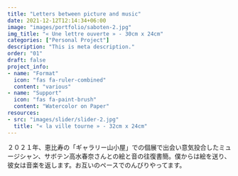 ```yaml
---
title: "Letters between picture and music"
date: 2021-12-12T12:14:34+06:00
image: "images/portfolio/saboten-2.jpg"
img_title: "« Une lettre ouverte » - 30cm x 24cm"
categories: ["Personal Project"]
description: "This is meta description."
order: "01"
draft: false
project_info:
- name: "Format"
  icon: "fas fa-ruler-combined"
  content: "various"
- name: "Support"
  icon: "fas fa-paint-brush"
  content: "Watercolor on Paper"
resources:
- src: "images/slider/slider-2.jpg"
  title: "« la ville tourne » - 32cm x 24cm"
---
```

２０２１年、恵比寿の「ギャラリー山小屋」での個展で出会い意気投合したミュージシャン、サボテン高水春奈さんとの絵と音の往復書簡。僕からは絵を送り、彼女は音楽を返します。お互いのペースでのんびりやってます。
